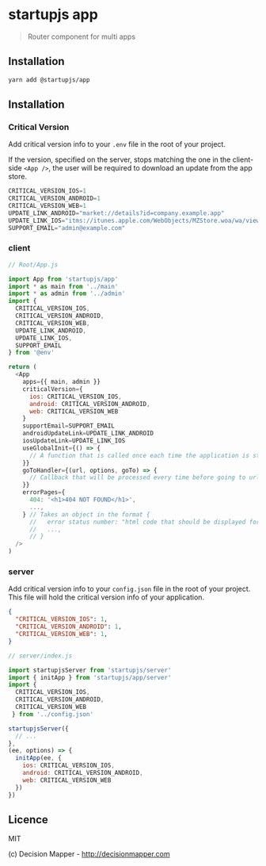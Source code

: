 # startupjs app
> Router component for multi apps

## Installation

```sh
yarn add @startupjs/app
```

## Installation

### Critical Version

Add critical version info to your `.env` file in the root of your project.

If the version, specified on the server, stops matching the one in the client-side `<App />`, the user will be required to download an update from the app store.

```js
CRITICAL_VERSION_IOS=1
CRITICAL_VERSION_ANDROID=1
CRITICAL_VERSION_WEB=1
UPDATE_LINK_ANDROID="market://details?id=company.example.app"
UPDATE_LINK_IOS="itms://itunes.apple.com/WebObjects/MZStore.woa/wa/viewSoftware?id=0000000000&mt=8"
SUPPORT_EMAIL="admin@example.com"
```

### client

```js
// Root/App.js

import App from 'startupjs/app'
import * as main from '../main'
import * as admin from '../admin'
import { 
  CRITICAL_VERSION_IOS,
  CRITICAL_VERSION_ANDROID,
  CRITICAL_VERSION_WEB,
  UPDATE_LINK_ANDROID,
  UPDATE_LINK_IOS,
  SUPPORT_EMAIL
} from '@env'

return (
  <App
    apps={{ main, admin }}
    criticalVersion={ 
      ios: CRITICAL_VERSION_IOS,
      android: CRITICAL_VERSION_ANDROID,
      web: CRITICAL_VERSION_WEB
    }
    supportEmail=SUPPORT_EMAIL
    androidUpdateLink=UPDATE_LINK_ANDROID
    iosUpdateLink=UPDATE_LINK_IOS
    useGlobalInit={() => { 
      // A function that is called once each time the application is started
    }}
    goToHandler={(url, options, goTo) => { 
      // Callback that will be processed every time before going to url. You must pass the third argument `goTo`. You need to be sure to call goTo in your goTo handler with the final url.
    }}
    errorPages={ 
      404: '<h1>404 NOT FOUND</h1>',
      ...,
    } // Takes an object in the format {
      //   error status number: "html code that should be displayed for this error",
      //   ...,
      // }
  />
)
```

### server
Add critical version info to your `config.json` file in the root of your project. This file will hold the critical version info of your application.

```json
{
  "CRITICAL_VERSION_IOS": 1,
  "CRITICAL_VERSION_ANDROID": 1,
  "CRITICAL_VERSION_WEB": 1,
}

```

```js
// server/index.js

import startupjsServer from 'startupjs/server'
import { initApp } from 'startupjs/app/server'
import { 
  CRITICAL_VERSION_IOS,
  CRITICAL_VERSION_ANDROID,
  CRITICAL_VERSION_WEB
 } from '../config.json'

startupjsServer({
  // ...
},
(ee, options) => {
  initApp(ee, {
    ios: CRITICAL_VERSION_IOS,
    android: CRITICAL_VERSION_ANDROID,
    web: CRITICAL_VERSION_WEB
  })
})
```

## Licence

MIT

(c) Decision Mapper - http://decisionmapper.com
